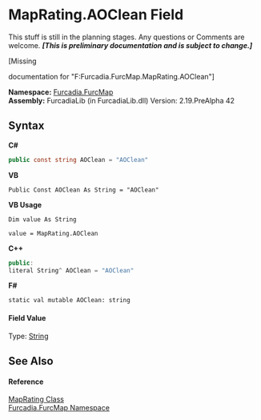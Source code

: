 # MapRating.AOClean Field
This stuff is still in the planning stages. Any questions or Comments are welcome. _**\[This is preliminary documentation and is subject to change.\]**_

\[Missing <summary> documentation for "F:Furcadia.FurcMap.MapRating.AOClean"\]

**Namespace:**&nbsp;<a href="N_Furcadia_FurcMap">Furcadia.FurcMap</a><br />**Assembly:**&nbsp;FurcadiaLib (in FurcadiaLib.dll) Version: 2.19.PreAlpha 42

## Syntax

**C#**<br />
``` C#
public const string AOClean = "AOClean"
```

**VB**<br />
``` VB
Public Const AOClean As String = "AOClean"
```

**VB Usage**<br />
``` VB Usage
Dim value As String

value = MapRating.AOClean

```

**C++**<br />
``` C++
public:
literal String^ AOClean = "AOClean"
```

**F#**<br />
``` F#
static val mutable AOClean: string
```


#### Field Value
Type: <a href="http://msdn2.microsoft.com/en-us/library/s1wwdcbf" target="_blank">String</a>

## See Also


#### Reference
<a href="T_Furcadia_FurcMap_MapRating">MapRating Class</a><br /><a href="N_Furcadia_FurcMap">Furcadia.FurcMap Namespace</a><br />